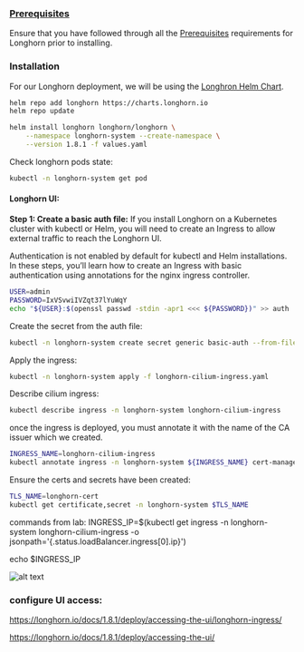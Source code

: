 ### [Prerequisites](./prerequisites.md)
Ensure that you have followed through all the [Prerequisites](./prerequisites.md) requirements for Longhorn prior to installing.

### Installation

For our Longhorn deployment, we will be using the [Longhron Helm Chart](https://artifacthub.io/packages/helm/longhorn/longhorn).

```bash
helm repo add longhorn https://charts.longhorn.io
helm repo update

helm install longhorn longhorn/longhorn \
    --namespace longhorn-system --create-namespace \
    --version 1.8.1 -f values.yaml

```

Check longhorn pods state:
```bash
kubectl -n longhorn-system get pod
```

#### Longhorn UI:

**Step 1: Create a basic auth file:**
If you install Longhorn on a Kubernetes cluster with kubectl or Helm, you will need to create an Ingress to allow external traffic to reach the Longhorn UI.

Authentication is not enabled by default for kubectl and Helm installations. In these steps, you’ll learn how to create an Ingress with basic authentication using annotations for the nginx ingress controller.
```bash
USER=admin
PASSWORD=IxVSvwiIVZqt37lYuWqY
echo "${USER}:$(openssl passwd -stdin -apr1 <<< ${PASSWORD})" >> auth
```

Create the secret from the auth file:
```bash
kubectl -n longhorn-system create secret generic basic-auth --from-file=auth
```


Apply the ingress:
```bash
kubectl -n longhorn-system apply -f longhorn-cilium-ingress.yaml
```

Describe cilium ingress:
```bash
kubectl describe ingress -n longhorn-system longhorn-cilium-ingress
```

once the ingress is deployed, you must annotate it with the name of the CA issuer which we created.

```bash
INGRESS_NAME=longhorn-cilium-ingress
kubectl annotate ingress -n longhorn-system ${INGRESS_NAME} cert-manager.io/issuer=ca-issue
```

Ensure the certs and secrets have been created:
```bash
TLS_NAME=longhorn-cert
kubectl get certificate,secret -n longhorn-system $TLS_NAME
```


commands from lab:
INGRESS_IP=$(kubectl get ingress -n longhorn-system longhorn-cilium-ingress -o jsonpath='{.status.loadBalancer.ingress[0].ip}')


echo $INGRESS_IP

<!--
Expose the ingress with [Nginx-ingress-controller](https://kubernetes.github.io/ingress-nginx/deploy/#bare-metal-clusters):
```bash
kubectl apply -f https://raw.githubusercontent.com/kubernetes/ingress-nginx/controller-v1.12.0/deploy/static/provider/baremetal/deploy.yaml
```

Check the nginx controller dpeloyment:
```bash
POD_NAMESPACE=ingress-nginx
POD_NAME=$(kubectl get pods -n $POD_NAMESPACE -l app.kubernetes.io/name=ingress-nginx --field-selector=status.phase=Running -o name)
kubectl exec $POD_NAME -n $POD_NAMESPACE -- /nginx-ingress-controller --version

# to delete the ingress:
# kubectl delete deployments.apps -n ingress-nginx ingress-nginx-controller
# kubectl delete -f nginx-longhorn-ingress.yaml
# kubectl delete svc -n ingress-nginx ingress-nginx-controller
# kubectl delete svc -n ingress-nginx ingress-nginx-controller-admission
# kubectl delete validatingwebhookconfiguration ingress-nginx-admission

``` -->
<!--
Host network mode:

Host network mode allows you to expose the Cilium ingress controller (Envoy listener) directly on the host network. This is useful in cases where a LoadBalancer Service is unavailable, such as in development environments or environments with cluster-external loadbalancers.


Enabling the Cilium ingress controller host network mode automatically disables the LoadBalancer/NodePort type Service mode. They are mutually exclusive.

The listener is exposed on all interfaces (0.0.0.0 for IPv4 and/or :: for IPv6). -->


![alt text](image-1.png)








### configure UI access:

https://longhorn.io/docs/1.8.1/deploy/accessing-the-ui/longhorn-ingress/

https://longhorn.io/docs/1.8.1/deploy/accessing-the-ui/
